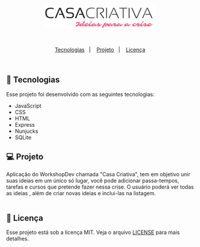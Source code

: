 <p align="center">
  <img src="public/logo.png"> </img>
</p>
<br>

<p align="center">
  <a href="#rocket-tecnologias">Tecnologias</a>&nbsp;&nbsp;&nbsp;|&nbsp;&nbsp;&nbsp;
  <a href="#-projeto">Projeto</a>&nbsp;&nbsp;&nbsp;|&nbsp;&nbsp;&nbsp;
  <a href="#memo-licença">Licença</a>
</p>

<br>

## :rocket: Tecnologias

Esse projeto foi desenvolvido com as seguintes tecnologias:

- JavaScript
- CSS
- HTML
- Express
- Nunjucks
- SQLite

## 💻 Projeto

Aplicação do WorkshopDev chamada "Casa Criativa", tem em objetivo unir suas ideias em um único só lugar, você pode adicionar passa-tempos, tarefas e cursos que pretende fazer nessa crise. O usuário poderá ver todas as ideias , além de criar novas ideias e inclui-las na listagem.<br><br>


## :memo: Licença

Esse projeto está sob a licença MIT. Veja o arquivo [LICENSE](LICENSE.md) para mais detalhes.
